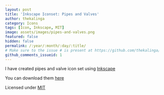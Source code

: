 ```yaml
---
layout: post
title: 'Inkscape Iconset: Pipes and Valves'
author: thekalinga
category: Icons
tags: [Icon, Inkscape, MIT]
image: assets/images/pipes-and-valves.png
featured: false
hidden: false
permalink: /:year/:month/:day/:title/
# Make sure to the issue # is present at https://github.com/thekalinga/thekalinga.in-comments/issues
github_comments_issueid: 1
---
```


I have created pipes and valve icon set using [Inkscape](https://inkscape.org/en/)

You can download them [here](/assets/iconset/pipes-and-valves.svg)

Licensed under [MIT](https://opensource.org/licenses/MIT)
